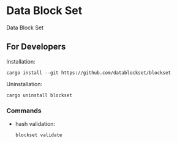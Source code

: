 # Data Block Set

Data Block Set

## For Developers

Installation:

```
cargo install --git https://github.com/datablockset/blockset
```

Uninstallation:

```
cargo uninstall blockset
```

### Commands

- hash validation:
  ```
  blockset validate 
  ```
